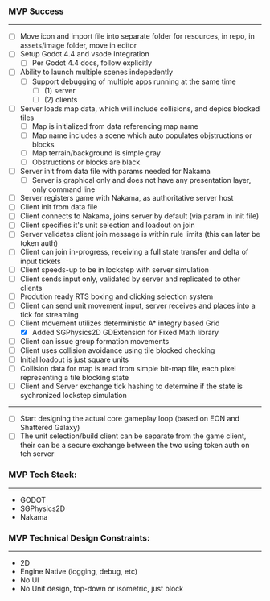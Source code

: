 ### MVP Success
---

- [ ] Move icon and import file into separate folder for resources, in repo, in assets/image folder, move in editor
- [ ] Setup Godot 4.4 and vsode Integration
  - [ ] Per Godot 4.4 docs, follow explicitly
- [ ] Ability to launch multiple scenes indepedently
  - [ ] Support debugging of multiple apps running at the same time
    - [ ] (1) server
    - [ ] (2) clients
- [ ] Server loads map data, which will include collisions, and depics blocked tiles
  - [ ] Map is initialized from data referencing map name
  - [ ] Map name includes a scene which auto populates objstructions or blocks
  - [ ] Map terrain/background is simple gray
  - [ ] Obstructions or blocks are black
- [ ] Server init from data file with params needed for Nakama
  - [ ] Server is graphical only and does not have any presentation layer, only command line
- [ ] Server registers game with Nakama, as authoritative server host
- [ ] Client init from data file
- [ ] Client connects to Nakama, joins server by default (via param in init file)
- [ ] Client specifies it's unit selection and loadout on join
- [ ] Server validates client join message is within rule limits (this can later be token auth)
- [ ] Client can join in-progress, receiving a full state transfer and delta of input tickets
- [ ] Client speeds-up to be in lockstep with server simulation
- [ ] Client sends input only, validated by server and replicated to other clients
- [ ] Prodution ready RTS boxing and clicking selection system
- [ ] Client can send unit movement input, server receives and places into a tick for streaming
- [ ] Client movement utilizes deterministic A* integry based Grid
  - [x] Added SGPhysics2D GDExtension for Fixed Math library
- [ ] Client can issue group formation movements
- [ ] Client uses collision avoidance using tile blocked checking
- [ ] Initial loadout is just square units
- [ ] Collision data for map is read from simple bit-map file, each pixel representing a tile blocking state
- [ ] Client and Server exchange tick hashing to determine if the state is sychronized lockstep simulation
---
- [ ] Start designing the actual core gameplay loop (based on EON and Shattered Galaxy)
- [ ] The unit selection/build client can be separate from the game client, their can be a secure exchange between the two using token auth on teh server

### MVP Tech Stack:
---
- GODOT
- SGPhysics2D
- Nakama

### MVP Technical Design Constraints:
---
- 2D
- Engine Native (logging, debug, etc)
- No UI
- No Unit design, top-down or isometric, just block

